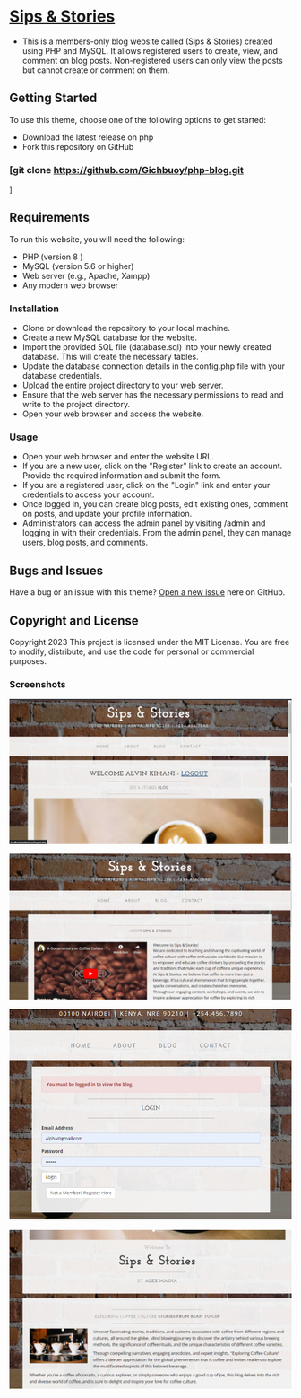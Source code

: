 # [Sips & Stories](https://sips-and-stories.000webhostapp.com/index.php)

* This is a members-only blog website called (Sips & Stories) created using PHP and MySQL. It allows registered users to create, view, and comment on blog posts. Non-registered users can only view the posts but cannot create or comment on them.



## Getting Started

To use this theme, choose one of the following options to get started:
* Download the latest release on php
* Fork this repository on GitHub
### [git clone https://github.com/Gichbuoy/php-blog.git
]

## Requirements
To run this website, you will need the following:

* PHP (version 8 )
* MySQL (version 5.6 or higher)
* Web server (e.g., Apache, Xampp)
* Any modern web browser


### Installation
* Clone or download the repository to your local machine.
* Create a new MySQL database for the website.
* Import the provided SQL file (database.sql) into your newly created database. This will create the necessary tables.
* Update the database connection details in the config.php file with your database credentials.
* Upload the entire project directory to your web server.
* Ensure that the web server has the necessary permissions to read and write to the project directory.
* Open your web browser and access the website.


### Usage
* Open your web browser and enter the website URL.
* If you are a new user, click on the "Register" link to create an account. Provide the required information and submit the form.
* If you are a registered user, click on the "Login" link and enter your credentials to access your account.
* Once logged in, you can create blog posts, edit existing ones, comment on posts, and update your profile information.
* Administrators can access the admin panel by visiting /admin and logging in with their credentials. From the admin panel, they can manage users, blog posts, and comments.

## Bugs and Issues

Have a bug or an issue with this theme? [Open a new issue](https://github.com/Gichbuoy/php-blog/issues) here on GitHub.



## Copyright and License

Copyright 2023 This project is licensed under the MIT License. You are free to modify, distribute, and use the code for personal or commercial purposes.

### Screenshots

![Example Image](./screenshot/Screenshot.png)

![Example Image](./screenshot/Screenshot2.png)

![Example Image](./screenshot/Screenshot3.png)

![Example Image](./screenshot/Screenshot4.png)
